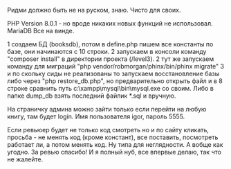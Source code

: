 Ридми должно быть не на руском, знаю. Чисто для своих.

PHP Version 8.0.1 - но вроде никаких новых функций не использовал.
MariaDB
Все на винде.

1 создаем БД (booksdb), потом в define.php пишем все константы по базе, они начинаются с 10 строки.
2 запускаем в консоли команду "composer install" в директории проекта (/level3).
2 тут же запускаем команду для миграций "php vendor/robmorgan/phinx/bin/phinx migrate"
3 и по скольку сиды не реализованы то запускаем восстановление базы либо через "php restore_db.php", но предварительно открыть файл и в 8 строке сравнить путь c:\xampp\mysql\bin\mysql.exe со своим. Либо в папке dump_db взять последний файлик *.sql и вручную.

На страничку админа можно зайти только если перейти на любую книгу, там будет login. Имя пользователя igor, пароль 5555.

Если ревьюер будет не только код смотреть но и по сайту кликать, просьба - не менять код (кроме констант), все поставить, посмотреть работает ли, а потом менять код. Ну типа для неглядности. А вобще как угодно. За ревью спасибо! И я полный нуб, все впервые делаю, так что не жалейте.